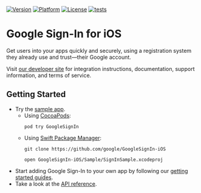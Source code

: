 [![Version](https://img.shields.io/cocoapods/v/GoogleSignIn.svg?style=flat)](https://cocoapods.org/pods/GoogleSignIn)
[![Platform](https://img.shields.io/cocoapods/p/GoogleSignIn.svg?style=flat)](https://cocoapods.org/pods/GoogleSignIn)
[![License](https://img.shields.io/cocoapods/l/GoogleSignIn.svg?style=flat)](https://cocoapods.org/pods/GoogleSignIn)
[![tests](https://github.com/google/GoogleSignIn-iOS/actions/workflows/tests.yml/badge.svg?event=push)](https://github.com/google/GoogleSignIn-iOS/actions/workflows/tests.yml)

# Google Sign-In for iOS

Get users into your apps quickly and securely, using a registration system they already use and trust—their Google account.

Visit [our developer site](https://developers.google.com/identity/sign-in/ios/)
for integration instructions, documentation, support information, and terms of
service.

## Getting Started

* Try the [sample app](Sample).
  * Using [CocoaPods](https://cocoapods.org):
    ```
    pod try GoogleSignIn
    ```
  * Using [Swift Package Manager](https://swift.org/package-manager/):
    ```
    git clone https://github.com/google/GoogleSignIn-iOS
    ```
    ```
    open GoogleSignIn-iOS/Sample/SignInSample.xcodeproj
    ```
* Start adding Google Sign-In to your own app by following our [getting started guides](https://developers.google.com/identity/sign-in/ios/start-integrating).
* Take a look at the [API reference](https://developers.google.com/identity/sign-in/ios/api/).
